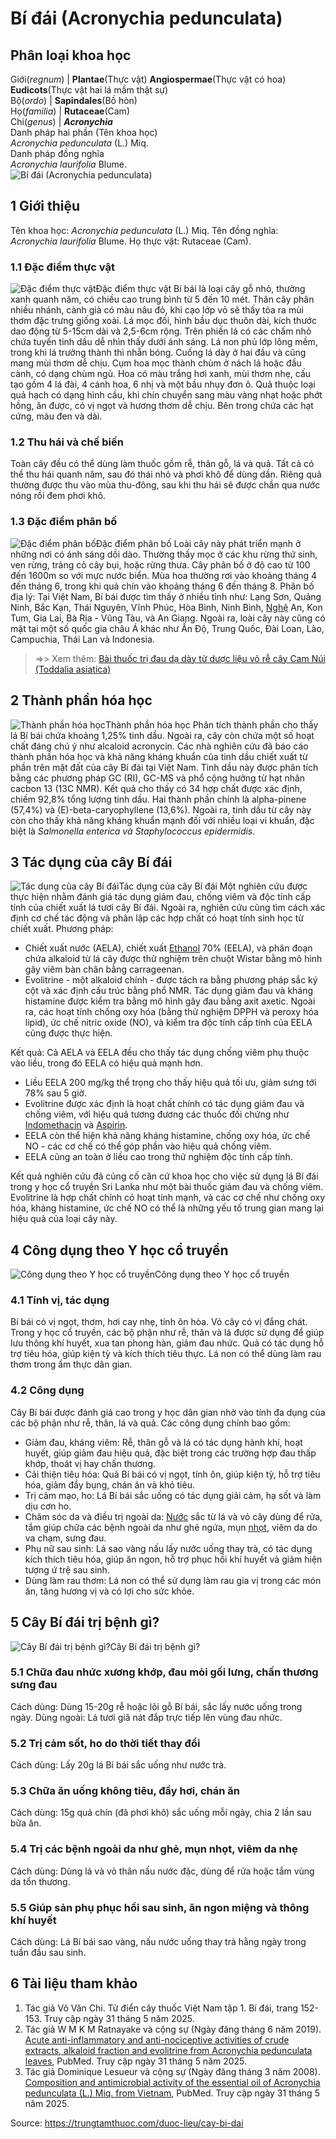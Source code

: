 # Bí đái (Acronychia pedunculata)

Phân loại khoa học  
---  
Giới(_regnum_) |  **Plantae**(Thực vật) **Angiospermae**(Thực vật có hoa) **Eudicots**(Thực vật hai lá mầm thật sự)  
Bộ(_ordo_) | **Sapindales**(Bồ hòn)  
Họ(_familia_) | **Rutaceae**(Cam)  
Chi(_genus_) | **_Acronychia_**  
Danh pháp hai phần (Tên khoa học)  
_Acronychia pedunculata_ (L.) Miq.  
Danh pháp đồng nghĩa  
_Acronychia_ _laurifolia_ Blume.  
![Bí đái \(Acronychia pedunculata\)](https://trungtamthuoc.com/images/others/bi-dai-2841.jpg)
##  1 Giới thiệu
Tên khoa học: _Acronychia pedunculata_ (L.) Miq.
Tên đồng nghĩa: _Acronychia_ _laurifolia_ Blume.
Họ thực vật: Rutaceae (Cam).
### 1.1 Đặc điểm thực vật
![Đặc điểm thực vật](https://trungtamthuoc.com/images/item/bi-dai-0.jpg)Đặc điểm thực vật
Bí bái là loại cây gỗ nhỏ, thường xanh quanh năm, có chiều cao trung bình từ 5 đến 10 mét. Thân cây phân nhiều nhánh, cành già có màu nâu đỏ, khi cạo lớp vỏ sẽ thấy tỏa ra mùi thơm đặc trưng giống xoài. Lá mọc đối, hình bầu dục thuôn dài, kích thước dao động từ 5-15cm dài và 2,5-6cm rộng. Trên phiến lá có các chấm nhỏ chứa tuyến tinh dầu dễ nhìn thấy dưới ánh sáng. Lá non phủ lớp lông mềm, trong khi lá trưởng thành thì nhẵn bóng. Cuống lá dày ở hai đầu và cũng mang mùi thơm dễ chịu.
Cụm hoa mọc thành chùm ở nách lá hoặc đầu cành, có dạng chùm ngù. Hoa có màu trắng hơi xanh, mùi thơm nhẹ, cấu tạo gồm 4 lá đài, 4 cánh hoa, 6 nhị và một bầu nhụy đơn ô. Quả thuộc loại quả hạch có dạng hình cầu, khi chín chuyển sang màu vàng nhạt hoặc phớt hồng, ăn được, có vị ngọt và hương thơm dễ chịu. Bên trong chứa các hạt cứng, màu đen và dài.
### 1.2 Thu hái và chế biến
Toàn cây đều có thể dùng làm thuốc gồm rễ, thân gỗ, lá và quả. Tất cả có thể thu hái quanh năm, sau đó thái nhỏ và phơi khô để dùng dần. Riêng quả thường được thu vào mùa thu-đông, sau khi thu hái sẽ được chần qua nước nóng rồi đem phơi khô.
### 1.3 Đặc điểm phân bố
![Đặc điểm phân bố](https://trungtamthuoc.com/images/item/bi-dai-1.jpg)Đặc điểm phân bố
Loài cây này phát triển mạnh ở những nơi có ánh sáng dồi dào. Thường thấy mọc ở các khu rừng thứ sinh, ven rừng, trảng cỏ cây bụi, hoặc rừng thưa. Cây phân bố ở độ cao từ 100 đến 1600m so với mực nước biển. Mùa hoa thường rơi vào khoảng tháng 4 đến tháng 6, trong khi quả chín vào khoảng tháng 6 đến tháng 8.
Phân bố địa lý: Tại Việt Nam, Bí bái được tìm thấy ở nhiều tỉnh như: Lạng Sơn, Quảng Ninh, Bắc Kạn, Thái Nguyên, Vĩnh Phúc, Hòa Bình, Ninh Bình, [Nghệ](https://trungtamthuoc.com/duoc-lieu/nghe-21 "Nghệ") An, Kon Tum, Gia Lai, Bà Rịa - Vũng Tàu, và An Giang. Ngoài ra, loài cây này cũng có mặt tại một số quốc gia châu Á khác như Ấn Độ, Trung Quốc, Đài Loan, Lào, Campuchia, Thái Lan và Indonesia.
> =>> Xem thêm: [Bài thuốc trị đau dạ dày từ dược liệu vỏ rễ cây Cam Núi (Toddalia asiatica)](https://trungtamthuoc.com/duoc-lieu/cam-nui)
##  2 Thành phần hóa học
![Thành phần hóa học](https://trungtamthuoc.com/images/item/bi-dai-2.jpg)Thành phần hóa học
Phân tích thành phần cho thấy lá Bí bái chứa khoảng 1,25% tinh dầu. Ngoài ra, cây còn chứa một số hoạt chất đáng chú ý như alcaloid acronycin.
Các nhà nghiên cứu đã báo cáo thành phần hóa học và khả năng kháng khuẩn của tinh dầu chiết xuất từ phần trên mặt đất của cây Bí đái tại Việt Nam. Tinh dầu này được phân tích bằng các phương pháp GC (RI), GC-MS và phổ cộng hưởng từ hạt nhân cacbon 13 (13C NMR). Kết quả cho thấy có 34 hợp chất được xác định, chiếm 92,8% tổng lượng tinh dầu. Hai thành phần chính là alpha-pinene (57,4%) và (E)-beta-caryophyllene (13,6%). Ngoài ra, tinh dầu từ cây này còn cho thấy khả năng kháng khuẩn mạnh đối với nhiều loại vi khuẩn, đặc biệt là _Salmonella enterica và Staphylococcus epidermidis._
##  3 Tác dụng của cây Bí đái
![Tác dụng của cây Bí đái](https://trungtamthuoc.com/images/item/bi-dai-3.jpg)Tác dụng của cây Bí đái
Một nghiên cứu được thực hiện nhằm đánh giá tác dụng giảm đau, chống viêm và độc tính cấp tính của chiết xuất lá tươi cây Bí đái. Ngoài ra, nghiên cứu cũng tìm cách xác định cơ chế tác động và phân lập các hợp chất có hoạt tính sinh học từ chiết xuất.
Phương pháp:
  * Chiết xuất nước (AELA), chiết xuất [Ethanol](https://trungtamthuoc.com/hoat-chat/ethanol "Ethanol") 70% (EELA), và phân đoạn chứa alkaloid từ lá cây được thử nghiệm trên chuột Wistar bằng mô hình gây viêm bàn chân bằng carrageenan.
  * Evolitrine - một alkaloid chính - được tách ra bằng phương pháp sắc ký cột và xác định cấu trúc bằng phổ NMR. Tác dụng giảm đau và kháng histamine được kiểm tra bằng mô hình gây đau bằng axit axetic. Ngoài ra, các hoạt tính chống oxy hóa (bằng thử nghiệm DPPH và peroxy hóa lipid), ức chế nitric oxide (NO), và kiểm tra độc tính cấp tính của EELA cũng được thực hiện.


Kết quả:
Cả AELA và EELA đều cho thấy tác dụng chống viêm phụ thuộc vào liều, trong đó EELA có hiệu quả mạnh hơn.
  * Liều EELA 200 mg/kg thể trọng cho thấy hiệu quả tối ưu, giảm sưng tới 78% sau 5 giờ.
  * Evolitrine được xác định là hoạt chất chính có tác dụng giảm đau và chống viêm, với hiệu quả tương đương các thuốc đối chứng như [Indomethacin](https://trungtamthuoc.com/hoat-chat/indomethacin "Indomethacin") và [Aspirin](https://trungtamthuoc.com/hoat-chat/aspirin "Aspirin").
  * EELA còn thể hiện khả năng kháng histamine, chống oxy hóa, ức chế NO - các cơ chế có thể góp phần vào hiệu quả chống viêm.
  * EELA cũng an toàn ở liều cao trong thử nghiệm độc tính cấp tính.


Kết quả nghiên cứu đã củng cố căn cứ khoa học cho việc sử dụng lá Bí đái trong y học cổ truyền Sri Lanka như một bài thuốc giảm đau và chống viêm. Evolitrine là hợp chất chính có hoạt tính mạnh, và các cơ chế như chống oxy hóa, kháng histamine, ức chế NO có thể là những yếu tố trung gian mang lại hiệu quả của loại cây này.
##  4 Công dụng theo Y học cổ truyền
![Công dụng theo Y học cổ truyền](https://trungtamthuoc.com/images/item/bi-dai-4.jpg)Công dụng theo Y học cổ truyền
### 4.1 Tính vị, tác dụng
Bí bái có vị ngọt, thơm, hơi cay nhẹ, tính ôn hòa. Vỏ cây có vị đắng chát. Trong y học cổ truyền, các bộ phận như rễ, thân và lá được sử dụng để giúp lưu thông khí huyết, xua tan phong hàn, giảm đau nhức. Quả có tác dụng hỗ trợ tiêu hóa, giúp kiện tỳ và kích thích tiêu thực. Lá non có thể dùng làm rau thơm trong ẩm thực dân gian.
### 4.2 Công dụng
Cây Bí bái được đánh giá cao trong y học dân gian nhờ vào tính đa dụng của các bộ phận như rễ, thân, lá và quả. Các công dụng chính bao gồm:
  * Giảm đau, kháng viêm: Rễ, thân gỗ và lá có tác dụng hành khí, hoạt huyết, giúp giảm đau hiệu quả, đặc biệt trong các trường hợp đau thấp khớp, thoát vị hay chấn thương.
  * Cải thiện tiêu hóa: Quả Bí bái có vị ngọt, tính ôn, giúp kiện tỳ, hỗ trợ tiêu hóa, giảm đầy bụng, chán ăn và khó tiêu.
  * Trị cảm mạo, ho: Lá Bí bái sắc uống có tác dụng giải cảm, hạ sốt và làm dịu cơn ho.
  * Chăm sóc da và điều trị ngoài da: [Nước](https://trungtamthuoc.com/hoat-chat/nuoc "Nước") sắc từ lá và vỏ cây dùng để rửa, tắm giúp chữa các bệnh ngoài da như ghẻ ngứa, mụn [nhọt](https://trungtamthuoc.com/bai-viet/nhot "nhọt"), viêm da do va chạm, sưng đau.
  * Phụ nữ sau sinh: Lá sao vàng nấu lấy nước uống thay trà, có tác dụng kích thích tiêu hóa, giúp ăn ngon, hỗ trợ phục hồi khí huyết và giảm hiện tượng ứ trệ sau sinh.
  * Dùng làm rau thơm: Lá non có thể sử dụng làm rau gia vị trong các món ăn, tăng hương vị và có lợi cho sức khỏe.


##  5 Cây Bí đái trị bệnh gì?
![Cây Bí đái trị bệnh gì?](https://trungtamthuoc.com/images/item/bi-dai-5.jpg)Cây Bí đái trị bệnh gì?
### 5.1 Chữa đau nhức xương khớp, đau mỏi gối lưng, chấn thương sưng đau
Cách dùng: Dùng 15-20g rễ hoặc lõi gỗ Bí bái, sắc lấy nước uống trong ngày.
Dùng ngoài: Lá tươi giã nát đắp trực tiếp lên vùng đau nhức.
### 5.2 Trị cảm sốt, ho do thời tiết thay đổi
Cách dùng: Lấy 20g lá Bí bái sắc uống như nước trà.
### 5.3 Chữa ăn uống không tiêu, đầy hơi, chán ăn
Cách dùng: 15g quả chín (đã phơi khô) sắc uống mỗi ngày, chia 2 lần sau bữa ăn.
### 5.4 Trị các bệnh ngoài da như ghẻ, mụn nhọt, viêm da nhẹ
Cách dùng: Dùng lá và vỏ thân nấu nước đặc, dùng để rửa hoặc tắm vùng da tổn thương.
### 5.5 Giúp sản phụ phục hồi sau sinh, ăn ngon miệng và thông khí huyết
Cách dùng: Lá Bí bái sao vàng, nấu nước uống thay trà hằng ngày trong tuần đầu sau sinh.
##  6 Tài liệu tham khảo
  1. Tác giả Võ Văn Chi. Từ điển cây thuốc Việt Nam tập 1. Bí đái, trang 152-153. Truy cập ngày 31 tháng 5 năm 2025.
  2. Tác giả W M K M Ratnayake và cộng sự (Ngày đăng tháng 6 năm 2019). [Acute anti-inflammatory and anti-nociceptive activities of crude extracts, alkaloid fraction and evolitrine from Acronychia pedunculata leaves](https://pubmed.ncbi.nlm.nih.gov/30910582/), PubMed. Truy cập ngày 31 tháng 5 năm 2025.
  3. Tác giả Dominique Lesueur và cộng sự (Ngày đăng tháng 3 năm 2008). [Composition and antimicrobial activity of the essential oil of Acronychia pedunculata (L.) Miq. from Vietnam](https://pubmed.ncbi.nlm.nih.gov/18404559/), PubMed. Truy cập ngày 31 tháng 5 năm 2025.




Source: https://trungtamthuoc.com/duoc-lieu/cay-bi-dai